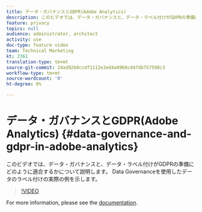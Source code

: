 ```yaml
---
title: データ・ガバナンスとGDPR(Adobe Analytics)
description: このビデオでは、データ・ガバナンスと、データ・ラベル付けがGDPRの準備にどのように適合するかについて説明します。 Data Governanceを使用したデータのラベル付けの実際の例を示します。
feature: privacy
topics: null
audience: administrator, architect
activity: use
doc-type: feature video
team: Technical Marketing
kt: 2361
translation-type: tm+mt
source-git-commit: 24ad92b0ccdf1112e3ed4a0968cd47db757598c3
workflow-type: tm+mt
source-wordcount: '0'
ht-degree: 0%

---
```



# データ・ガバナンスとGDPR(Adobe Analytics) {#data-governance-and-gdpr-in-adobe-analytics}

このビデオでは、データ・ガバナンスと、データ・ラベル付けがGDPRの準備にどのように適合するかについて説明します。 Data Governanceを使用したデータのラベル付けの実際の例を示します。

>[!VIDEO](https://video.tv.adobe.com/v/25455/?quality=12)

For more information, please see the [documentation](https://marketing.adobe.com/resources/help/en_US/analytics/gdpr/).